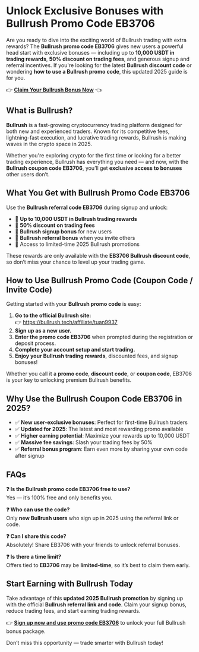 <h1>Unlock Exclusive Bonuses with Bullrush Promo Code EB3706</h1>
<p>Are you ready to dive into the exciting world of Bullrush trading with extra rewards? The <strong>Bullrush promo code EB3706</strong> gives new users a powerful head start with exclusive bonuses — including up to <strong>10,000 USDT in trading rewards</strong>, <strong>50% discount on trading fees</strong>, and generous signup and referral incentives. If you're looking for the latest <strong>Bullrush discount code</strong> or wondering <strong>how to use a Bullrush promo code</strong>, this updated 2025 guide is for you.</p>
<p>👉 <a href="https://bullrush.tech/affiliate/tuan9937" target="_blank"><strong>Claim Your Bullrush Bonus Now</strong></a> 👈</p>

<img src="https://images.mirror-media.xyz/publication-images/ASnJbVIP270BNgt1pANEG.png?height=960&amp;width=1920" decoding="async" data-nimg="fill" class="css-xah9so" style="position: absolute; inset: 0px; box-sizing: border-box; padding: 0px; border: none; margin: auto; display: block; width: 0px; height: 0px; min-width: 100%; max-width: 100%; min-height: 100%; max-height: 100%;">
<h2>What is Bullrush?</h2>
<p><strong>Bullrush</strong> is a fast-growing cryptocurrency trading platform designed for both new and experienced traders. Known for its competitive fees, lightning-fast execution, and lucrative trading rewards, Bullrush is making waves in the crypto space in 2025.</p>
<p>Whether you're exploring crypto for the first time or looking for a better trading experience, Bullrush has everything you need — and now, with the <strong>Bullrush coupon code EB3706</strong>, you’ll get <strong>exclusive access to bonuses</strong> other users don’t.</p>

<h2>What You Get with Bullrush Promo Code EB3706</h2>
<p>Use the <strong>Bullrush referral code EB3706</strong> during signup and unlock:</p>
<ul>
<li>🎁 <strong>Up to 10,000 USDT in Bullrush trading rewards</strong></li>
<li>💸 <strong>50% discount on trading fees</strong></li>
<li>🎉 <strong>Bullrush signup bonus</strong> for new users</li>
<li>👥 <strong>Bullrush referral bonus</strong> when you invite others</li>
<li>🔐 Access to limited-time 2025 Bullrush promotions</li>
</ul>
<p>These rewards are only available with the <strong>EB3706 Bullrush discount code</strong>, so don’t miss your chance to level up your trading game.</p>

<h2>How to Use Bullrush Promo Code (Coupon Code / Invite Code)</h2>
<p>Getting started with your <strong>Bullrush promo code</strong> is easy:</p>
<ol>
<li><strong>Go to the official Bullrush site:</strong><br> 👉 <a href="https://bullrush.tech/affiliate/tuan9937" target="_blank">https://bullrush.tech/affiliate/tuan9937</a></li>
<li><strong>Sign up as a new user.</strong></li>
<li><strong>Enter the promo code EB3706</strong> when prompted during the registration or deposit process.</li>
<li><strong>Complete your account setup and start trading.</strong></li>
<li><strong>Enjoy your Bullrush trading rewards</strong>, discounted fees, and signup bonuses!</li>
</ol>
<p>Whether you call it a <strong>promo code</strong>, <strong>discount code</strong>, or <strong>coupon code</strong>, EB3706 is your key to unlocking premium Bullrush benefits.</p>

<h2>Why Use the Bullrush Coupon Code EB3706 in 2025?</h2>
<ul>
<li>✅ <strong>New user-exclusive bonuses</strong>: Perfect for first-time Bullrush traders</li>
<li>✅ <strong>Updated for 2025</strong>: The latest and most rewarding promo available</li>
<li>✅ <strong>Higher earning potential</strong>: Maximize your rewards up to 10,000 USDT</li>
<li>✅ <strong>Massive fee savings</strong>: Slash your trading fees by 50%</li>
<li>✅ <strong>Referral bonus program</strong>: Earn even more by sharing your own code after signup</li>
</ul>

<h2>FAQs</h2>
<p><strong>❓ Is the Bullrush promo code EB3706 free to use?</strong><br>Yes — it’s 100% free and only benefits you.</p>
<p><strong>❓ Who can use the code?</strong><br>Only <strong>new Bullrush users</strong> who sign up in 2025 using the referral link or code.</p>
<p><strong>❓ Can I share this code?</strong><br>Absolutely! Share EB3706 with your friends to unlock referral bonuses.</p>
<p><strong>❓ Is there a time limit?</strong><br>Offers tied to <strong>EB3706</strong> may be <strong>limited-time</strong>, so it’s best to claim them early.</p>

<h2>Start Earning with Bullrush Today</h2>
<p>Take advantage of this <strong>updated 2025 Bullrush promotion</strong> by signing up with the official <strong>Bullrush referral link and code</strong>. Claim your signup bonus, reduce trading fees, and start earning trading rewards.</p>
<p>👉 <a href="https://bullrush.tech/affiliate/tuan9937" target="_blank"><strong>Sign up now and use promo code EB3706</strong></a> to unlock your full Bullrush bonus package.</p>
<p>Don’t miss this opportunity — trade smarter with Bullrush today!</p>
</body>
</html>

